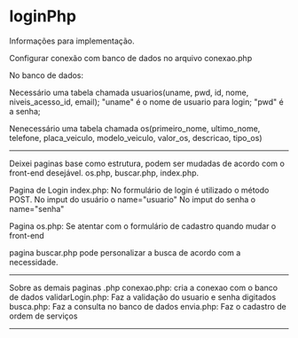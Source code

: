 # loginPhp

Informações para implementação.

Configurar conexão com banco de dados no arquivo conexao.php

No banco de dados:

  Necessário uma tabela chamada usuarios(uname, pwd, id, nome, niveis_acesso_id, email);
    "uname" é o nome de usuario para login; 
    "pwd" é a senha;
    
   Nenecessário uma tabela chamada os(primeiro_nome, ultimo_nome, telefone, placa_veiculo,        modelo_veiculo, valor_os, descricao, tipo_os)
  
 _____________________________________________________________________________________________
 Deixei paginas base como estrutura, podem ser mudadas de acordo com o front-end desejável. os.php, buscar.php, index.php.

Pagina de Login index.php: 
  No formulário de login é utilizado o método POST. 
    No imput do usuário o name="usuario"
    No imput do senha o name="senha"
    
  Pagina os.php:
    Se atentar com o formulário de cadastro quando mudar o front-end
    
  pagina buscar.php
    pode personalizar a busca de acordo com a necessidade. 
    
 _____________________________________________________________________________________________

Sobre as demais paginas .php
  conexao.php: cria a conexao com o banco de dados
  validarLogin.php: Faz a validação do usuario e senha digitados
  busca.php: Faz a consulta no banco de dados
  envia.php: Faz o cadastro de ordem de serviços
  
 _____________________________________________________________________________________________

  
                  
                  
